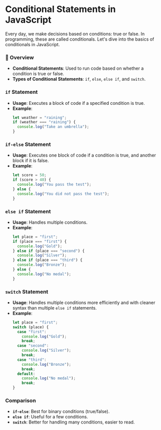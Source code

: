 # Conditional Statements in JavaScript

Every day, we make decisions based on conditions: true or false. In programming, these are called conditionals. Let's dive into the basics of conditionals in JavaScript.

### 📝 Overview

- **Conditional Statements**: Used to run code based on whether a condition is true or false.
- **Types of Conditional Statements**: `if`, `else`, `else if`, and `switch`.

### `if` Statement

- **Usage**: Executes a block of code if a specified condition is true.
- **Example**:
  ```javascript
  let weather = "raining";
  if (weather === "raining") {
    console.log("Take an umbrella");
  }
  ```

### `if-else` Statement

- **Usage**: Executes one block of code if a condition is true, and another block if it is false.
- **Example**:
  ```javascript
  let score = 50;
  if (score > 40) {
    console.log("You pass the test");
  } else {
    console.log("You did not pass the test");
  }
  ```

### `else if` Statement

- **Usage**: Handles multiple conditions.
- **Example**:
  ```javascript
  let place = "first";
  if (place === "first") {
    console.log("Gold");
  } else if (place === "second") {
    console.log("Silver");
  } else if (place === "third") {
    console.log("Bronze");
  } else {
    console.log("No medal");
  }
  ```

### `switch` Statement

- **Usage**: Handles multiple conditions more efficiently and with cleaner syntax than multiple `else if` statements.
- **Example**:
  ```javascript
  let place = "first";
  switch (place) {
    case "first":
      console.log("Gold");
      break;
    case "second":
      console.log("Silver");
      break;
    case "third":
      console.log("Bronze");
      break;
    default:
      console.log("No medal");
      break;
  }
  ```

### Comparison

- **`if-else`**: Best for binary conditions (true/false).
- **`else if`**: Useful for a few conditions.
- **`switch`**: Better for handling many conditions, easier to read.
